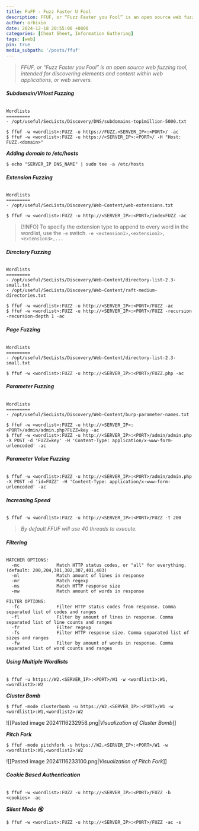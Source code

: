 ```yaml
---
title: FuFF - Fuzz Faster U Fool
description: FFUF, or “Fuzz Faster you Fool” is an open source web fuzzing tool, intended for discovering elements and content within web applications, or web servers..
author: orbixio
date: 2024-12-18 20:55:00 +0800
categories: [Cheat Sheet, Information Gathering]
tags: [web]
pin: true
media_subpath: '/posts/ffuf'
---
```


> *FFUF, or “Fuzz Faster you Fool” is an open source web fuzzing tool, intended for discovering elements and content within web applications, or web servers.*

###### ***Subdomain/VHost Fuzzing***

```shell
Wordlists
=========
- /opt/useful/SecLists/Discovery/DNS/subdomains-top1million-5000.txt

$ ffuf -w <wordlist>:FUZZ -u https://FUZZ.<SERVER_IP>:<PORT>/ -ac
$ ffuf -w <wordlist>:FUZZ -u https://<SERVER_IP>:<PORT>/ -H "Host: FUZZ.<domain>"
```

***Adding domain to /etc/hosts***

```shell
$ echo "SERVER_IP DNS_NAME" | sudo tee -a /etc/hosts
```

###### ***Extension Fuzzing***

```shell
Wordlists
=========
- /opt/useful/SecLists/Discovery/Web-Content/web-extensions.txt

$ ffuf -w <wordlist>:FUZZ -u http://<SERVER_IP>:<PORT>/indexFUZZ -ac 
```

> [!INFO] 
> To specify the extension type to append to every word in the wordlist, use the `-e` switch.
> `-e <extension1>,<extension2>,<extension3>,...`

###### ***Directory Fuzzing***

```shell
Wordlists
=========
- /opt/useful/SecLists/Discovery/Web-Content/directory-list-2.3-small.txt
- /opt/useful/SecLists/Discovery/Web-Content/raft-medium-directories.txt

$ ffuf -w <wordlist>:FUZZ -u http://<SERVER_IP>:<PORT>/FUZZ -ac
$ ffuf -w <wordlist>:FUZZ -u http://<SERVER_IP>:<PORT>/FUZZ -recursion -recursion-depth 1 -ac
```

###### ***Page Fuzzing***

```shell
Wordlists
=========
- /opt/useful/SecLists/Discovery/Web-Content/directory-list-2.3-small.txt

$ ffuf -w <wordlist>:FUZZ -u http://<SERVER_IP>:<PORT>/FUZZ.php -ac
```

###### ***Parameter Fuzzing***

```shell
Wordlists
=========
- /opt/useful/SecLists/Discovery/Web-Content/burp-parameter-names.txt

$ ffuf -w <wordlist>:FUZZ -u http://<SERVER_IP>:<PORT>/admin/admin.php?FUZZ=key -ac
$ ffuf -w <wordlist>:FUZZ -u http://<SERVER_IP>:<PORT>/admin/admin.php -X POST -d 'FUZZ=key' -H 'Content-Type: application/x-www-form-urlencoded' -ac
```

###### ***Parameter Value Fuzzing***

```shell
$ ffuf -w <wordlist>:FUZZ -u http://<SERVER_IP>:<PORT>/admin/admin.php -X POST -d 'id=FUZZ' -H 'Content-Type: application/x-www-form-urlencoded' -ac
```

###### ***Increasing Speed***

```shell
$ ffuf -w <wordlist>:FUZZ -u http://<SERVER_IP>:<PORT>/FUZZ -t 200
```

> *By default FFUF will use 40 threads to execute.*

###### ***Filtering***

```shell
MATCHER OPTIONS:
  -mc              Match HTTP status codes, or "all" for everything. (default: 200,204,301,302,307,401,403)
  -ml              Match amount of lines in response
  -mr              Match regexp
  -ms              Match HTTP response size
  -mw              Match amount of words in response

FILTER OPTIONS:
  -fc              Filter HTTP status codes from response. Comma separated list of codes and ranges
  -fl              Filter by amount of lines in response. Comma separated list of line counts and ranges
  -fr              Filter regexp
  -fs              Filter HTTP response size. Comma separated list of sizes and ranges
  -fw              Filter by amount of words in response. Comma separated list of word counts and ranges
```

###### ***Using Multiple Wordlists***

```shell
$ ffuf -u https://W2.<SERVER_IP>:<PORT>/W1 -w <wordlist1>:W1,<wordlist2>:W2
```

***Cluster Bomb***

```shell
$ ffuf -mode clusterbomb -u https://W2.<SERVER_IP>:<PORT>/W1 -w <wordlist1>:W1,<wordlist2>:W2
```

![[Pasted image 20241116232958.png|*Visualization of Cluster Bomb*]]

***Pitch Fork***

```shell
$ ffuf -mode pitchfork -u https://W2.<SERVER_IP>:<PORT>/W1 -w <wordlist1>:W1,<wordlist2>:W2
```

![[Pasted image 20241116233100.png|*Visualization of Pitch Fork*]]
###### ***Cookie Based Authentication***

```shell
$ ffuf -w <wordlist>:FUZZ -u http://<SERVER_IP>:<PORT>/FUZZ -b <cookies> -ac
```

***Silent Mode 🔇***

```shell
$ ffuf -w <wordlist>:FUZZ -u http://<SERVER_IP>:<PORT>/FUZZ -ac -s
```
